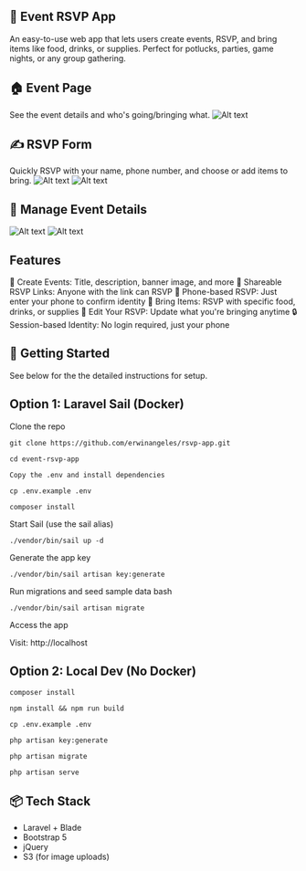 ## 🎉 Event RSVP App
An easy-to-use web app that lets users create events, RSVP, and bring items like food, drinks, or supplies. Perfect for potlucks, parties, game nights, or any group gathering.

## 🏠 Event Page
See the event details and who's going/bringing what.
![Alt text](/public/images/screen.png "EventApp")

## ✍️ RSVP Form
Quickly RSVP with your name, phone number, and choose or add items to bring.
![Alt text](/public/images/verify-phone.png "EventApp")
![Alt text](/public/images/screen-items.png "EventApp")

## 📝 Manage Event Details
![Alt text](/public/images/manage-events.png "EventApp")
![Alt text](/public/images/screen-edit.png "EventApp")

## Features
📝 Create Events: Title, description, banner image, and more
👥 Shareable RSVP Links: Anyone with the link can RSVP
📱 Phone-based RSVP: Just enter your phone to confirm identity
🧺 Bring Items: RSVP with specific food, drinks, or supplies
🔁 Edit Your RSVP: Update what you're bringing anytime
🔒 Session-based Identity: No login required, just your phone

## 🚀 Getting Started
See below for the the detailed instructions for setup.

## Option 1: Laravel Sail (Docker)
Clone the repo

```
git clone https://github.com/erwinangeles/rsvp-app.git
```
```
cd event-rsvp-app
```
```
Copy the .env and install dependencies
```
```
cp .env.example .env
```
```
composer install
```

Start Sail (use the sail alias)
```
./vendor/bin/sail up -d
```

Generate the app key

```
./vendor/bin/sail artisan key:generate
```

Run migrations and seed sample data
bash
```
./vendor/bin/sail artisan migrate
```
Access the app

Visit: http://localhost

## Option 2: Local Dev (No Docker)
```
composer install
```
```
npm install && npm run build
```
```
cp .env.example .env
```
```
php artisan key:generate
```
```
php artisan migrate
```
```
php artisan serve
```

## 📦 Tech Stack
- Laravel + Blade
- Bootstrap 5
- jQuery
- S3 (for image uploads)